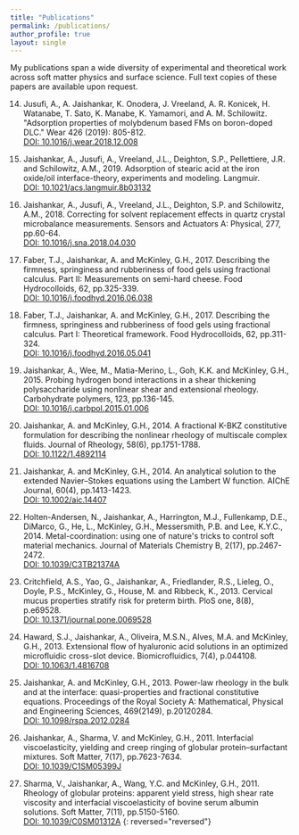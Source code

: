 ```yaml
---
title: "Publications"
permalink: /publications/
author_profile: true
layout: single
---
```


My publications span a wide diversity of experimental and theoretical work across  soft matter physics and surface science. Full text copies of these papers are available upon request. 

14. Jusufi, A., A. Jaishankar, K. Onodera, J. Vreeland, A. R. Konicek, H. Watanabe, T. Sato, K. Manabe, K. Yamamori, and A. M. Schilowitz. "Adsorption properties of molybdenum based FMs on boron-doped DLC." Wear 426 (2019): 805-812.
<br>[DOI: 10.1016/j.wear.2018.12.008](https://doi.org/10.1016/j.wear.2018.12.008)

13. Jaishankar, A., Jusufi, A., Vreeland, J.L., Deighton, S.P., Pellettiere, J.R. and Schilowitz, A.M., 2019. Adsorption of stearic acid at the iron oxide/oil interface-theory, experiments and modeling. Langmuir. 
<br>[DOI: 10.1021/acs.langmuir.8b03132](https://doi.org/10.1021/acs.langmuir.8b03132)

12. Jaishankar, A., Jusufi, A., Vreeland, J.L., Deighton, S.P. and Schilowitz, A.M., 2018. Correcting for solvent replacement effects in quartz crystal microbalance measurements. Sensors and Actuators A: Physical, 277, pp.60-64.
<br>[DOI: 10.1016/j.sna.2018.04.030](https://doi.org/10.1016/j.sna.2018.04.030)

11. Faber, T.J., Jaishankar, A. and McKinley, G.H., 2017. Describing the firmness, springiness and rubberiness of food gels using fractional calculus. Part II: Measurements on semi-hard cheese. Food Hydrocolloids, 62, pp.325-339.
<br>[DOI: 10.1016/j.foodhyd.2016.06.038](https://doi.org/10.1016/j.foodhyd.2016.06.038)

10. Faber, T.J., Jaishankar, A. and McKinley, G.H., 2017. Describing the firmness, springiness and rubberiness of food gels using fractional calculus. Part I: Theoretical framework. Food Hydrocolloids, 62, pp.311-324.
<br>[DOI: 10.1016/j.foodhyd.2016.05.041](https://doi.org/10.1016/j.foodhyd.2016.05.041)

9. Jaishankar, A., Wee, M., Matia-Merino, L., Goh, K.K. and McKinley, G.H., 2015. Probing hydrogen bond interactions in a shear thickening polysaccharide using nonlinear shear and extensional rheology. Carbohydrate polymers, 123, pp.136-145.
<br>[DOI: 10.1016/j.carbpol.2015.01.006](https://doi.org/10.1016/j.carbpol.2015.01.006)

8. Jaishankar, A. and McKinley, G.H., 2014. A fractional K-BKZ constitutive formulation for describing the nonlinear rheology of multiscale complex fluids. Journal of Rheology, 58(6), pp.1751-1788.
<br>[DOI: 10.1122/1.4892114](https://doi.org/10.1122/1.4892114)

7. Jaishankar, A. and McKinley, G.H., 2014. An analytical solution to the extended Navier–Stokes equations using the Lambert W function. AIChE Journal, 60(4), pp.1413-1423.
<br>[DOI: 10.1002/aic.14407](https://doi.org/10.1002/aic.14407)

6. Holten-Andersen, N., Jaishankar, A., Harrington, M.J., Fullenkamp, D.E., DiMarco, G., He, L., McKinley, G.H., Messersmith, P.B. and Lee, K.Y.C., 2014. Metal-coordination: using one of nature's tricks to control soft material mechanics. Journal of Materials Chemistry B, 2(17), pp.2467-2472.
<br>[DOI: 10.1039/C3TB21374A](https://10.1039/C3TB21374A)

5. Critchfield, A.S., Yao, G., Jaishankar, A., Friedlander, R.S., Lieleg, O., Doyle, P.S., McKinley, G., House, M. and Ribbeck, K., 2013. Cervical mucus properties stratify risk for preterm birth. PloS one, 8(8), p.e69528.
<br>[DOI: 10.1371/journal.pone.0069528](https://doi.org/10.1371/journal.pone.0069528)

4. Haward, S.J., Jaishankar, A., Oliveira, M.S.N., Alves, M.A. and McKinley, G.H., 2013. Extensional flow of hyaluronic acid solutions in an optimized microfluidic cross-slot device. Biomicrofluidics, 7(4), p.044108.
<br>[DOI: 10.1063/1.4816708](https://doi.org/10.1063/1.4816708)

3. Jaishankar, A. and McKinley, G.H., 2013. Power-law rheology in the bulk and at the interface: quasi-properties and fractional constitutive equations. Proceedings of the Royal Society A: Mathematical, Physical and Engineering Sciences, 469(2149), p.20120284.
<br>[DOI: 10.1098/rspa.2012.0284](https://doi.org/10.1098/rspa.2012.0284)

2. Jaishankar, A., Sharma, V. and McKinley, G.H., 2011. Interfacial viscoelasticity, yielding and creep ringing of globular protein–surfactant mixtures. Soft Matter, 7(17), pp.7623-7634.
<br>[DOI: 10.1039/C1SM05399J](https://10.1039/C1SM05399J)

1. Sharma, V., Jaishankar, A., Wang, Y.C. and McKinley, G.H., 2011. Rheology of globular proteins: apparent yield stress, high shear rate viscosity and interfacial viscoelasticity of bovine serum albumin solutions. Soft Matter, 7(11), pp.5150-5160.
<br>[DOI: 10.1039/C0SM01312A](https://10.1039/C0SM01312A)
{: reversed="reversed"}

